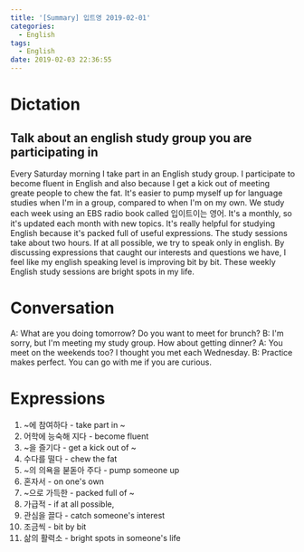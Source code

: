 ```yaml
---
title: '[Summary] 입트영 2019-02-01'
categories:
  - English
tags:
  - English
date: 2019-02-03 22:36:55
---
```


# Dictation

## Talk about an english study group you are participating in

Every Saturday morning I take part in an English study group. I participate to become fluent in English and also because I get a kick out of meeting greate people to chew the fat. It's easier to pump myself up for language studies when I'm in a group, compared to when I'm on my own. We study each week using an EBS radio book called 입이트이는 영어. It's a monthly, so it's updated each month with new topics. It's really helpful for studying English because it's packed full of useful expressions. The study sessions take about two hours. If at all possible, we try to speak only in english. By discussing expressions that caught our interests and questions we have, I feel like my english speaking level is improving bit by bit. These weekly English study sessions are bright spots in my life.

# Conversation

A: What are you doing tomorrow? Do you want to meet for brunch?
B: I'm sorry, but I'm meeting my study group. How about getting dinner?
A: You meet on the weekends too? I thought you met each Wednesday.
B: Practice makes perfect. You can go with me if you are curious.


# Expressions

1. ~에 참여하다 - take part in ~
2. 어학에 능숙해 지다 - become fluent
3. ~을 즐기다 - get a kick out of ~
4. 수다를 떨다 - chew the fat
5. ~의 의욕을 붇돋아 주다 - pump someone up
6. 혼자서 - on one's own
7. ~으로 가득한 - packed full of ~
8. 가급적 - if at all possible,
9. 관심을 끌다 - catch someone's interest
10. 조금씩 - bit by bit
11. 삶의 활력소 - bright spots in someone's life